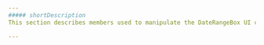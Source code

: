 ```yaml
---
##### shortDescription
This section describes members used to manipulate the DateRangeBox UI component. 

---
```

